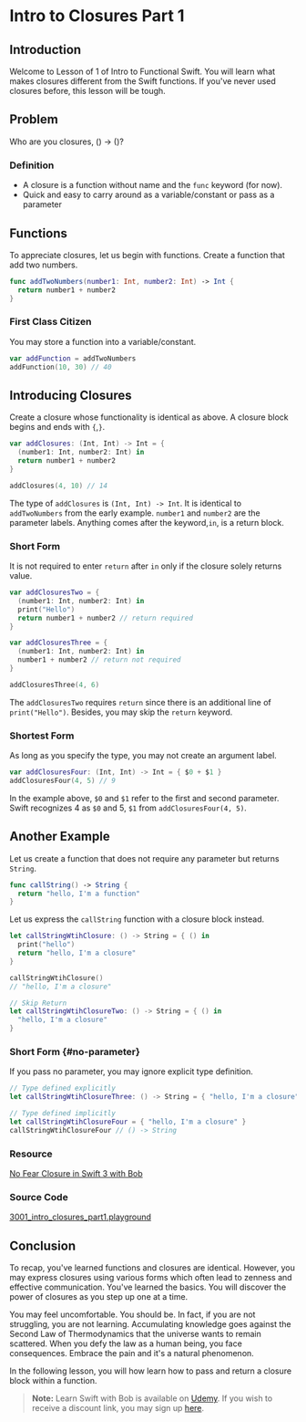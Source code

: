 # Intro to Closures Part 1

## Introduction
Welcome to Lesson of 1 of Intro to Functional Swift. You will learn what makes closures different from the Swift functions. If you've never used closures before, this lesson will be tough.

## Problem
Who are you closures, () -> ()?

### Definition
 - A closure is a function without name and the `func` keyword (for now).
 - Quick and easy to carry around as a variable/constant or pass as a parameter

## Functions
To appreciate closures, let us begin with functions. Create a function that add two numbers.

```swift
func addTwoNumbers(number1: Int, number2: Int) -> Int {
  return number1 + number2
}
```

### First Class Citizen
You may store a function into a variable/constant.

```swift
var addFunction = addTwoNumbers
addFunction(10, 30) // 40
```

## Introducing Closures
Create a closure whose functionality is identical as above. A closure block begins and ends with `{`,`}`.

```swift
var addClosures: (Int, Int) -> Int = {
  (number1: Int, number2: Int) in
  return number1 + number2
}

addClosures(4, 10) // 14
```

The type of  `addClosures` is `(Int, Int) -> Int`. It is identical to `addTwoNumbers` from the early example. `number1` and `number2` are the parameter labels. Anything comes after  the keyword,`in`, is a return block.


### Short Form
It is not required to enter `return` after `in` only if the closure solely returns value.

```swift
var addClosuresTwo = {
  (number1: Int, number2: Int) in
  print("Hello")
  return number1 + number2 // return required
}

var addClosuresThree = {
  (number1: Int, number2: Int) in
  number1 + number2 // return not required
}

addClosuresThree(4, 6)
```

The `addClosuresTwo` requires `return` since there is an additional line of `print("Hello")`. Besides, you may skip the `return` keyword.


### Shortest Form
As long as you specify the type, you may not create an argument label.

```swift
var addClosuresFour: (Int, Int) -> Int = { $0 + $1 }
addClosuresFour(4, 5) // 9
```

In the example above, `$0` and `$1` refer to the first and second parameter.    Swift recognizes 4 as `$0` and 5, `$1` from `addClosuresFour(4, 5)`.

## Another Example
Let us create a function that does not require any parameter but returns `String`.

```swift
func callString() -> String {
  return "hello, I'm a function"
}
```

Let us express the `callString` function with a closure block instead.


```swift
let callStringWtihClosure: () -> String = { () in
  print("hello")
  return "hello, I'm a closure"
}

callStringWtihClosure()
// "hello, I'm a closure"

// Skip Return
let callStringWtihClosureTwo: () -> String = { () in
  "hello, I'm a closure"
}
```

### Short Form {#no-parameter}
If you pass no parameter, you may ignore explicit type definition.

```swift
// Type defined explicitly
let callStringWtihClosureThree: () -> String = { "hello, I'm a closure" }

// Type defined implicitly
let callStringWtihClosureFour = { "hello, I'm a closure" }
callStringWtihClosureFour // () -> String
```

### Resource
[No Fear Closure in Swift 3 with Bob]

[No Fear Closure in Swift 3 with Bob]: https://blog.bobthedeveloper.io/no-fear-closure-in-swift-3-with-bob-72a10577c564


### Source Code
[3001_intro_closures_part1.playground](https://www.dropbox.com/sh/6xqrgg0ixesg1ip/AABWiMy3EFt9aaraSABzCChea?dl=0)


## Conclusion
To recap, you've learned functions and closures are identical. However, you may express closures using various forms which often lead to zenness and effective communication. You've learned the basics. You will discover the power of closures as you step up one at a time.

You may feel uncomfortable. You should be. In fact, if you are not struggling, you are not learning. Accumulating knowledge goes against the Second Law of Thermodynamics that the universe wants to remain scattered. When you defy the law as a human being, you face consequences. Embrace the pain and it's a natural phenomenon.

In the following lesson, you will how learn how to pass and return a closure block within a function.

> **Note:** Learn Swift with Bob is available on [Udemy](https://udemy.com/learn-swift-with-bob/). If you wish to receive a discount link, you may sign up [here](https://goo.gl/RR4K27).
